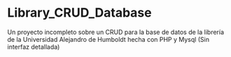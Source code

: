 # Library_CRUD_Database
Un proyecto incompleto sobre un CRUD para la base de datos de la librería de la Universidad Alejandro de Humboldt hecha con PHP y Mysql (Sin interfaz detallada) 
